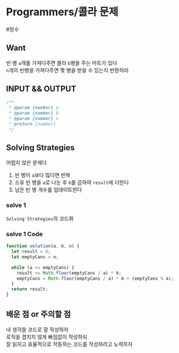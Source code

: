 # Programmers/콜라 문제

#정수

## Want

빈 병 `a`개를 가져다주면 콜라 `b`병을 주는 마트가 있다  
`n`개의 빈병을 가져다주면 몇 병을 받을 수 있는지 반환하라

## INPUT && OUTPUT

```js
/**
 * @param {number} a
 * @param {number} b
 * @param {number} n
 * @return {number}
 */
```

## Solving Strategies

어렵지 않은 문제다

1. 빈 병이 `a`보다 많다면 반복
2. 소유 빈 병을 `a`로 나눈 후 `b`를 곱하여 `result`에 더한다
3. 남은 빈 병 개수를 업데이트한다

### solve 1

`Solving Strategies`의 코드화

### solve 1 Code

```js
function solution(a, b, n) {
  let result = 0;
  let emptyCans = n;

  while (a <= emptyCans) {
    result += Math.floor(emptyCans / a) * b;
    emptyCans = Math.floor(emptyCans / a) * b + (emptyCans % a);
  }
  return result;
}
```

## 배운 점 or 주의할 점

내 생각을 코드로 잘 작성하자  
로직을 겹치지 않게 빠짐없이 작성하되  
잘 읽히고 효율적으로 작동하는 코드를 작성하려고 노력하자
